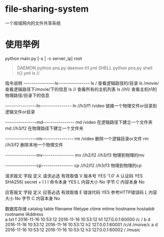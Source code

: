 # file-sharing-system
一个局域网内的文件共享系统
# 使用举例

python main.py [-s | -c server_ip] root
> DAEMON  python pns.py daemon h1.yml
> SHELL   python pns.py shell h2.yml ls //

指令说明
 ----------------ls----------------
 ls /        查看逻辑路径的/目录
 ls /movie/  查看逻辑路径下/movie/下的信息
 ls //       查看所有的主机列表
 ls //h1/    查看主机h1的物理路径/目录下的信息

 ----------------ln----------------
 ln //h3/f1  /video            链接一个物理文件or目录到 逻辑文件or目录

 ----------------md----------------
 md /video                 在逻辑路径下建立一个文件夹
 md //h3/f2                在物理路径下建立一个文件夹

 ----------------rm----------------
 rm /video                 删除一个逻辑目录or文件
 rm //h3/f2                删除本地一个物理文件

 ----------------mv----------------
 mv //h2/f2  //h3/f3   物理到物理的mv

 ----------------cp----------------
 cp //h2/f2  //h3/f3   物理到物理的cp


 请求报文
 字段   定义	    请求必选		有效取值
 V	    版本号		   YES          '1.0'
 A	    认证码		   YES          SHA256( secret + I )
 I	    命令本身	   YES
 L     内容大小        No          字节
 C     内容本身	    No	        

 应答报文
 字段   定义	    应答必选		有效取值
 E	    错误代码	   YES		    参考HTTP错误码
 L     内容大小        No          字节
 C     内容本身	    No	        	

 数据库存储
 catalog table
filename      filetype                   ctime                     mtime    hostname            hostaddr    rootname        lAddress       
   a.txt             f     2016-11-16 10:53:12       2016-11-16 10:53:12          h1     127.0.0.1:60000          /c               /
       b             d     2016-11-16 10:53:12       2016-11-16 10:53:12          h2     127.0.0.1:60001        /c/d        /moive/c
       a             d     2016-11-16 10:53:12       2016-11-16 10:53:12          h3     127.0.0.1:60002           /          /music